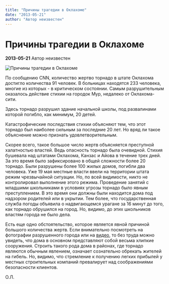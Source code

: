 ```yaml
---
title: "Причины трагедии в Оклахоме"
date: "2013-05-21"
author: "Автор неизвестен"
---
```


# Причины трагедии в Оклахоме

**2013-05-21** Автор неизвестен

![Причины трагедии в Оклахоме](http://cdn3.img22.rian.ru/images/93846/12/938461244.jpg)

По сообщению CNN, количество жертво торнадо в штате Оклахома достигло количества 91 человек. В больницах находятся 233 человека, многие из которых - в критическом состоянии. Самым разрушительным оказалось действие стихии на городок Мур, недалеко от Оклахома-сити.

Здесь торнадо разрушил здание начальной школы, под развалинами которой погибло, как минимум, 20 детей.

Катастрофические последствия стихии объясняют тем, что этот торнадо был наиболее сильным за последние 20 лет. Но вряд ли такое объяснение можно признать удовлетворительным.

Скорее всего, такое большое число жертв объясняется преступной халатностью властей. Ведь опасность торнадо была очевидной. Стихия бушевала над штатами Оклахома, Канзас и Айова в течение трех дней. За это время было зафиксировано в общей сложности более 20 торнадо. Были разрушены более 100 жилых домов, погибли два человека. Уже 19 мая местные власти ввели на территории штата режим чрезвычайной ситуации. Но, по всей видимости, никто не контролировал выполнение этого режима. Проведение занятий с младшими школьниками в условиях угрозы торнадо было явным преступлением. В это время они должны были находится дома под надзором родителей или в укрытии. Тем более, что государственная служба погоды объявила о надвигающемся урагане за 16 минут до того, как торнадо обрушился на город. Но, видимо, до этих школьников властям города не было дела.

Есть еще одно обстоятельство, которое является явной причиной большого количества жертв. Если внимательно посмотреть на фотографии разрушенного города или на [видео](http://www.youtube.com/watch?feature=player_embedded&v=EIkFUX0kdhk), то без труда можно увидеть, что дома в основном представляют собой весьма хлипкие сооружения. Строить такого рода дома в районах, где торнадо являются обычным явлением, означает сознательно обрекать жителей на гибель. Но, видимо, что стремление к получению легких прибылей у местных строительных компаний превалирует над соображениями безопасности клиентов.

О.Л.